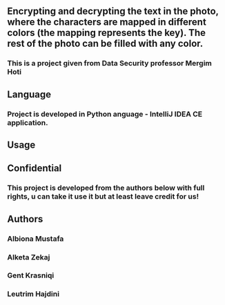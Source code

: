 ## Encrypting and decrypting the text in the photo, where the characters are mapped in different colors (the mapping represents the key). The rest of the photo can be filled with any color.

### This is a project given from Data Security professor Mergim Hoti 

## Language

### Project is developed in Python anguage  - IntelliJ IDEA CE application.

## Usage 


## Confidential

### This project is developed from the authors below with full rights, u can take it use it but at least leave credit for us!

## Authors

### Albiona Mustafa
### Alketa Zekaj 
### Gent Krasniqi 
### Leutrim Hajdini
